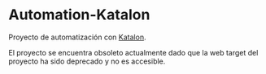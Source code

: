 # Automation-Katalon

Proyecto de automatización con [Katalon](https://www.katalon.com/).

El proyecto se encuentra obsoleto actualmente dado que la web target del proyecto ha sido deprecado y no es accesible.
